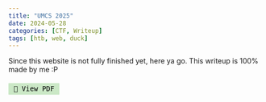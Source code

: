```yaml
---
title: "UMCS 2025"
date: 2024-05-28
categories: [CTF, Writeup]
tags: [htb, web, duck]
---
```


Since this website is not fully finished yet, here ya go. This writeup is 100% made by me :P

<!-- PDF Button -->
<button id="openPdfBtn" class="pdf-btn">📄 View PDF</button>

<!-- PDF Modal -->
<div id="pdfModal" class="pdf-modal">
    <div class="pdf-modal-content">
        <span class="pdf-close">&times;</span>
        <h2>PDF Viewer</h2>
        <iframe id="pdfViewer" src="" width="100%" height="600px"></iframe>
    </div>
</div>

<style>
/* PDF Modal Styles */
.pdf-modal {
    display: none;
    position: fixed;
    z-index: 1000;
    left: 0;
    top: 0;
    width: 100%;
    height: 100%;
    background-color: rgba(0, 0, 0, 0.8);
}

.pdf-modal-content {
    background-color: #0d0f10;
    margin: 5% auto;
    padding: 20px;
    border: 2px solid #4cd137;
    border-radius: 8px;
    width: 90%;
    max-width: 800px;
    position: relative;
    box-shadow: 0 0 20px rgba(76, 209, 55, 0.4);
}

.pdf-close {
    color: #4cd137;
    float: right;
    font-size: 28px;
    font-weight: bold;
    cursor: pointer;
    transition: color 0.3s ease;
}

.pdf-close:hover {
    color: #72dec2;
}

.pdf-btn {
    background-color: #4cd137;
    color: #0d0f10;
    border: none;
    padding: 12px 24px;
    border-radius: 5px;
    cursor: pointer;
    font-family: 'Space Mono', monospace;
    font-weight: bold;
    font-size: 14px;
    margin: 20px 0;
    transition: all 0.3s ease;
    box-shadow: 0 0 10px rgba(76, 209, 55, 0.3);
}

.pdf-btn:hover {
    background-color: #72dec2;
    box-shadow: 0 0 15px rgba(76, 209, 55, 0.6);
    transform: translateY(-2px);
}

#pdfViewer {
    border: 1px solid #4cd137;
    border-radius: 4px;
    background-color: #ffffff;
}
</style>

<script>
// PDF Modal functionality
const modal = document.getElementById('pdfModal');
const btn = document.getElementById('openPdfBtn');
const span = document.getElementsByClassName('pdf-close')[0];
const iframe = document.getElementById('pdfViewer');

// Open modal
btn.onclick = function() {
    // PDF is now in the assets/pdfs folder
    iframe.src = '/assets/pdfs/UMCS_WU.pdf';
    modal.style.display = 'block';
}

// Close modal
span.onclick = function() {
    modal.style.display = 'none';
    iframe.src = ''; // Clear the iframe
}

// Close modal when clicking outside
window.onclick = function(event) {
    if (event.target == modal) {
        modal.style.display = 'none';
        iframe.src = '';
    }
}

// Close modal with Escape key
document.addEventListener('keydown', function(event) {
    if (event.key === 'Escape' && modal.style.display === 'block') {
        modal.style.display = 'none';
        iframe.src = '';
    }
});
</script>

